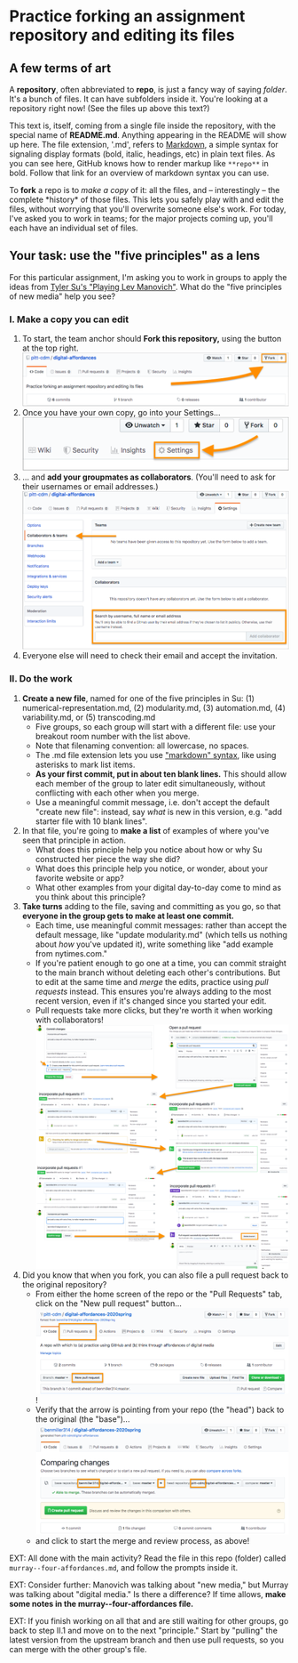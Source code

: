 # Practice forking an assignment repository and editing its files

## A few terms of art
A **repository**, often abbreviated to **repo**, is just a fancy way of saying _folder_. It's a bunch of files. It can have subfolders inside it. You're looking at a repository right now! (See the files up above this text?)

This text is, itself, coming from a single file inside the repository, with the special name of **README.md**. Anything appearing in the README will show up here. The file extension, '.md', refers to [Markdown](https://www.markdownguide.org/basic-syntax/), a simple syntax for signaling display formats (bold, italic, headings, etc) in plain text files. As you can see here, GitHub knows how to render markup like `**repo**` in bold. Follow that link for an overview of markdown syntax you can use.

To **fork** a repo is to _make a copy_ of it: all the files, and – interestingly – the complete \*history\* of those files. This lets you safely play with and edit the files, without worrying that you'll overwrite someone else's work. For today, I've asked you to work in teams; for the major projects coming up, you'll each have an individual set of files.

## Your task: use the "five principles" as a lens
For this particular assignment, I'm asking you to work in groups to apply the ideas from [Tyler Su's "Playing Lev Manovich"](https://tylertsu.com/o/). What do the "five principles of new media" help you see?

### I. Make a copy you can edit
1. To start, the team anchor should **Fork this repository,** using the button at the top right. ![location of fork button in github](img/github-fork-button.png)
2. Once you have your own copy, go into your Settings...  ![location of settings button in github](img/github-settings.png)
3. ... and **add your groupmates as collaborators**. (You'll need to ask for their usernames or email addresses.)![add collaborators, not teams](img/github-add-collaborators.png)
4. Everyone else will need to check their email and accept the invitation.

### II. Do the work
1. **Create a new file**, named for one of the five principles in Su: (1) numerical-representation.md, (2) modularity.md, (3) automation.md, (4) variability.md, or (5) transcoding.md
   - Five groups, so each group will start with a different file: use your breakout room number with the list above.
   - Note that filenaming convention: all lowercase, no spaces.
   - The .md file extension lets you use ["markdown" syntax](https://guides.github.com/features/mastering-markdown/), like using asterisks to mark list items.
   - **As your first commit, put in about ten blank lines.** This should allow each member of the group to later edit simultaneously, without conflicting with each other when you merge.
   - Use a meaningful commit message, i.e. don't accept the default "create new file": instead, say *what* is new in this version, e.g. "add starter file with 10 blank lines".
2. In that file, you're going to **make a list** of examples of where you've seen that principle in action.
   - What does this principle help you notice about how or why Su constructed her piece the way she did?
   - What does this principle help you notice, or wonder, about your favorite website or app?
   - What other examples from your digital day-to-day come to mind as you think about this principle?
3. **Take turns** adding to the file, saving and committing as you go, so that **everyone in the group gets to make at least one commit.**
   - Each time, use meaningful commit messages: rather than accept the default message, like "update modularity.md" (which tells us nothing about _how_ you've updated it), write something like "add example from nytimes.com."
   - If you're patient enough to go one at a time, you can commit straight to the main branch without deleting each other's contributions. But to edit at the same time and _merge_ the edits, practice using _pull requests_ instead. This ensures you're always adding to the most recent version, even if it's changed since you started your edit.
   - Pull requests take more clicks, but they're worth it when working with collaborators! ![img/series of screenshots demonstrating the steps of a commit as branch + pull request](img/github-pull-request-sequence-with-arrows.png)
4. Did you know that when you fork, you can also file a pull request back to the original repository?
   - From either the home screen of the repo or the "Pull Requests" tab, click on the "New pull request" button... ![upstream pull request 1](img/github-upstream-pull-request-1.png) !<!-- [upstream pull request 2](github-upstream-pull-request-2.png) -->
   - Verify that the arrow is pointing from your repo (the "head") back to the original (the "base")... ![upstream pull request 3](img/github-upstream-pull-request-3.png)
   - and click to start the merge and review process, as above!

EXT: All done with the main activity? Read the file in this repo (folder) called `murray--four-affordances.md`, and follow the prompts inside it.

EXT: Consider further: Manovich was talking about "new media," but Murray was talking about "digital media." Is there a difference? If time allows, **make some notes in the murray--four-affordances file.**

EXT: If you finish working on all that and are still waiting for other groups, go back to step II.1 and move on to the next "principle." Start by "pulling" the latest version from the upstream branch and then use pull requests, so you can merge with the other group's file.
